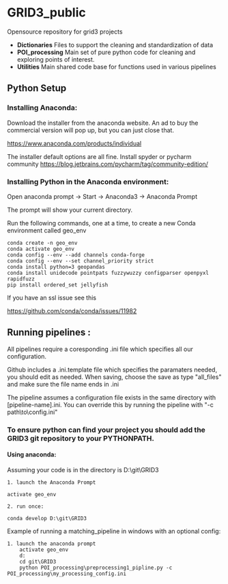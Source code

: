 # GRID3_public
Opensource repository for grid3 projects


- **Dictionaries** Files to support the cleaning and standardization of data
- **POI_processing** Main set of pure python code for cleaning and exploring points of interest.
- **Utilities** Main shared code base for functions used in various pipelines

## Python Setup

### Installing Anaconda:


Download the installer from the anaconda website. An ad to buy the commercial version will pop up, but you can just close that.

https://www.anaconda.com/products/individual

The installer default options are all fine.
Install spyder or pycharm community
https://blog.jetbrains.com/pycharm/tag/community-edition/


### Installing Python in the Anaconda environment:


Open anaconda prompt -> Start -> Anaconda3 -> Anaconda Prompt


 The prompt will show your current directory.


Run the following commands, one at a time, to create a new Conda environment called geo_env

    conda create -n geo_env
    conda activate geo_env
    conda config --env --add channels conda-forge
    conda config --env --set channel_priority strict
    conda install python=3 geopandas
    conda install unidecode pointpats fuzzywuzzy configparser openpyxl rapidfuzz
    pip install ordered_set jellyfish
    
If you have an ssl issue see this

https://github.com/conda/conda/issues/11982


## Running pipelines :

All pipelines require a coresponding .ini file which specifies all our configuration.

Github includes a .ini.template file which specifies the paramaters needed, you should edit as needed. When saving, choose the save as type "all_files" and make sure the file name ends in .ini

The pipeline assumes a configuration file exists in the same directory with [pipeline-name].ini.  You can override this by running the pipeline with "-c path\to\config.ini"

### To ensure python can find your project you should add the GRID3 git repository to your PYTHONPATH.  

#### Using anaconda:

Assuming your code is in the directory is D:\git\GRID3

	1. launch the Anaconda Prompt
	
	activate geo_env
	
	2. run once:
	
	conda develop D:\git\GRID3

Example of running a matching_pipeline in windows with an optional config:

	1. launch the anaconda prompt
		activate geo_env
		d:
		cd git\GRID3
		python POI_processing\preprocessing1_pipline.py -c POI_processing\my_processing_config.ini
